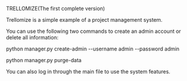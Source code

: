 TRELLOMIZE(The first complete version)

Trellomize is a simple example of a project management system.

You can use the following two commands to create an admin account or delete all information:

python manager.py create-admin --username admin --password admin

python manager.py purge-data

You can also log in through the main file to use the system features.
